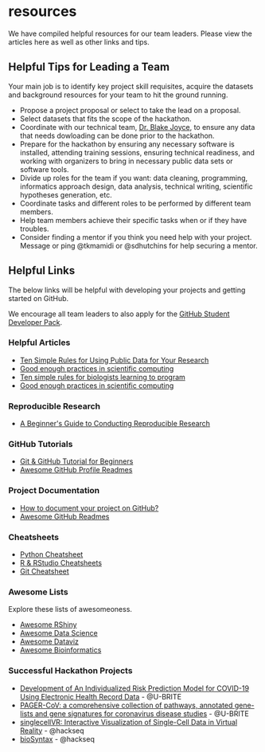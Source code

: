 # resources

We have compiled helpful resources for our team leaders. Please view the articles here as well as other links and tips.

## Helpful Tips for Leading a Team

Your main job is to identify key project skill requisites, acquire the datasets and background resources for your team to hit the ground running.

- Propose a project proposal or select to take the lead on a proposal.
- Select datasets that fits the scope of the hackathon.
- Coordinate with our technical team, [Dr. Blake Joyce](), to ensure any data that needs dowloading can be done prior to the hackathon.
- Prepare for the hackathon by ensuring any necessary software is installed, attending training sessions, ensuring technical readiness, and working with organizers to bring in necessary public data sets or software tools.
- Divide up roles for the team if you want: data cleaning, programming, informatics approach design, data analysis, technical writing, scientific hypotheses generation, etc.
- Coordinate tasks and different roles to be performed by different team members.
- Help team members achieve their specific tasks when or if they have troubles.
- Consider finding a mentor if you think you need help with your project. Message or ping @tkmamidi or @sdhutchins for help securing a mentor.

## Helpful Links

The below links will be helpful with developing your projects and getting started on GitHub. 

We encourage all team leaders to also apply for the [GitHub Student Developer Pack](https://education.github.com/students).

### Helpful Articles

- [Ten Simple Rules for Using Public Data for Your Research](https://github.com/u-brite/team-leaders-2022/blob/main/resources/ten-simple-rules-for-using-public-data-for-your-research.pdf.pdf)
- [Good enough practices in scientific computing](https://github.com/u-brite/team-leaders-2022/blob/main/resources/good-enough-practices-in-scientific-computing.pdf)
- [Ten simple rules for biologists learning to program](https://journals.plos.org/ploscompbiol/article?id=10.1371/journal.pcbi.1005871)
- [Good enough practices in scientific computing](https://journals.plos.org/ploscompbiol/article?id=10.1371/journal.pcbi.1005510)

### Reproducible Research

- [A Beginner's Guide to Conducting Reproducible Research
](https://esajournals.onlinelibrary.wiley.com/doi/10.1002/bes2.1801)

### GitHub Tutorials

- [Git & GitHub Tutorial for Beginners](https://product.hubspot.com/blog/git-and-github-tutorial-for-beginners)
- [Awesome GitHub Profile Readmes](https://github.com/abhisheknaiidu/awesome-github-profile-readme)

### Project Documentation

- [How to document your project on GitHub?](https://taimoorsattar.com/blogs/document-your-repository-in-github)
- [Awesome GitHub Readmes](https://github.com/matiassingers/awesome-readme)

### Cheatsheets
 
 - [Python Cheatsheet](https://s3.amazonaws.com/assets.datacamp.com/blog_assets/PythonForDataScience.pdf)
 - [R & RStudio Cheatsheets](https://www.rstudio.com/resources/cheatsheets/)
 - [Git Cheatsheet](https://education.github.com/git-cheat-sheet-education.pdf)

 ### Awesome Lists

 Explore these lists of awesomeoness.

 - [Awesome RShiny](https://grabear.github.io/awesome-rshiny/)  
 - [Awesome Data Science](https://awesomerank.github.io/lists/bulutyazilim/awesome-datascience.html)  
 - [Awesome Dataviz](https://github.com/javierluraschi/awesome-dataviz)  
 - [Awesome Bioinformatics](https://github.com/danielecook/Awesome-Bioinformatics)
 
### Successful Hackathon Projects

 - [Development of An Individualized Risk Prediction Model for COVID-19 Using Electronic Health Record Data](https://www.frontiersin.org/articles/10.3389/fdata.2021.675882/full) - @U-BRITE  
 - [PAGER-CoV: a comprehensive collection of pathways, annotated gene-lists and gene signatures for coronavirus disease studies](https://academic.oup.com/nar/article/49/D1/D589/6007666?login=true) - @U-BRITE  
 - [singlecellVR: Interactive Visualization of Single-Cell Data in Virtual Reality](https://www.frontiersin.org/articles/10.3389/fgene.2021.764170/full?field=&id=764170&journalName=Frontiers_in_Genetics&utm_campaign=Email_publication&utm_content=T1_11.5e1_author&utm_medium=Email&utm_source=Email_to_authors_) - @hackseq  
 - [bioSyntax](https://bmcbioinformatics.biomedcentral.com/articles/10.1186/s12859-018-2315-y) - @hackseq
 
